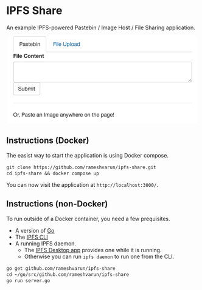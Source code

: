 # IPFS Share
An example IPFS-powered Pastebin / Image Host / File Sharing application.

<p align="center">
<img src="./demo.png"/>
</p>


## Instructions (Docker)

The easist way to start the application is using Docker compose.

```
git clone https://github.com/rameshvarun/ipfs-share.git
cd ipfs-share && docker compose up
```

You can now visit the application at `http://localhost:3000/`.

## Instructions (non-Docker)

To run outside of a Docker container, you need a few prequisites.
- A version of [Go](https://go.dev/doc/install)
- The [IPFS CLI](https://docs.ipfs.tech/install/command-line/)
- A running IPFS daemon.
    - The [IPFS Desktop app](https://docs.ipfs.tech/install/ipfs-desktop/) provides one while it is running.
    - Otherwise you can run `ipfs daemon` to run one from the CLI.

```
go get github.com/rameshvarun/ipfs-share
cd ~/go/src/github.com/rameshvarun/ipfs-share
go run server.go
```
